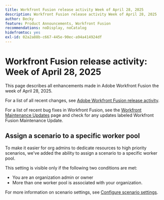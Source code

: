 ```yaml
---
title: Workfront Fusion release activity Week of April 28, 2025
description: Workfront Fusion release activity Week of April 28, 2025
author: Becky
feature: Product Announcements, Workfront Fusion
recommendations: noDisplay, noCatalog
hidefromtoc: yes
exl-id: 02a2a88b-c667-445e-90ec-a94a414924df
---
```

# Workfront Fusion release activity: Week of April 28, 2025

This page describes all enhancements made in Adobe Workfront Fusion the week of April 28, 2025.

For a list of all recent changes, see [Adobe Workfront Fusion release activity](/help/workfront-fusion/fusion-product-releases/fusion-release-activity.md).

For a list of recent bug fixes in Workfront Fusion, see the [Workfront Maintenance Updates](https://experienceleague.adobe.com/en/docs/workfront-known-issues/releases/current-updates) page and check for any updates labeled Workfront Fusion Maintenance Update.

## Assign a scenario to a specific worker pool

To make it easier for org admins to dedicate resources to high priority scenarios, we've added the ability to assign a scenario to a specific worker pool. 

This setting is visible only if the following two conditions are met:

* You are an organization admin or owner
* More than one worker pool is associated with your organization.

For more information on scenario settings, see [Configure scenario settings](/help/workfront-fusion/create-scenarios/config-scenarios-settings/configure-scenario-settings.md).
